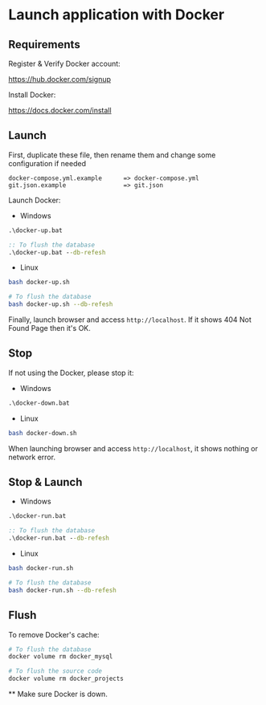 # Launch application with Docker

## Requirements

Register & Verify Docker account:

https://hub.docker.com/signup

Install Docker:

https://docs.docker.com/install

## Launch

First, duplicate these file, then rename them and change some configuration if needed

```
docker-compose.yml.example      => docker-compose.yml
git.json.example                => git.json
``` 

Launch Docker:

- Windows

```cmd
.\docker-up.bat

:: To flush the database
.\docker-up.bat --db-refesh
```

- Linux

```bash
bash docker-up.sh

# To flush the database
bash docker-up.sh --db-refesh
```

Finally, launch browser and access `http://localhost`. If it shows 404 Not Found Page then it's OK.

## Stop

If not using the Docker, please stop it:

- Windows

```cmd
.\docker-down.bat
```

- Linux

```bash
bash docker-down.sh
```

When launching browser and access `http://localhost`, it shows nothing or network error.

## Stop & Launch

- Windows

```cmd
.\docker-run.bat

:: To flush the database
.\docker-run.bat --db-refesh
```

- Linux

```bash
bash docker-run.sh

# To flush the database
bash docker-run.sh --db-refesh
```

## Flush

To remove Docker's cache:

```bash
# To flush the database
docker volume rm docker_mysql

# To flush the source code
docker volume rm docker_projects
```

** Make sure Docker is down.